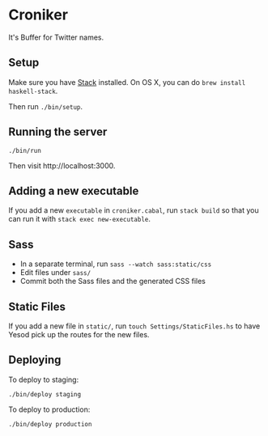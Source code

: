 # Croniker

It's Buffer for Twitter names.

## Setup

Make sure you have [Stack] installed. On OS X, you can do `brew install
haskell-stack`.

Then run `./bin/setup`.

[Stack]: http://docs.haskellstack.org/en/stable/README.html

## Running the server

    ./bin/run

Then visit http://localhost:3000.

## Adding a new executable

If you add a new `executable` in `croniker.cabal`, run `stack build` so that you
can run it with `stack exec new-executable`.

## Sass

* In a separate terminal, run `sass --watch sass:static/css`
* Edit files under `sass/`
* Commit both the Sass files and the generated CSS files

## Static Files

If you add a new file in `static/`, run `touch Settings/StaticFiles.hs` to have
Yesod pick up the routes for the new files.

## Deploying

To deploy to staging:

    ./bin/deploy staging

To deploy to production:

    ./bin/deploy production
